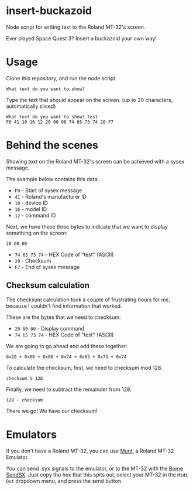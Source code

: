 # insert-buckazoid
Node script for writing text to the Roland MT-32's screen.

Ever played Space Quest 3? Insert a buckazoid your own way!

# Usage

Clone this repository, and run the node script.

```
What text do you want to show? 
```

Type the text that should appear on the screen. (up to 20 characters, automatically sliced)

```
What text do you want to show? test
F0 41 10 16 12 20 00 00 74 65 73 74 20 F7
```

# Behind the scenes

Showing text on the Roland MT-32's screen can be achieved with a sysex message.

The example below contains this data:

* `F0` - Start of sysex message
* `41` - Roland's manufacturer ID
* `10` - device ID
* `16` - model ID
* `12` - command ID

Next, we have these three bytes to indicate that we want to display something on the screen:

```
20 00 00
```

* `74 65 73 74` - HEX Code of "test" (ASCII)
* `20` - Checksum
* `F7` - End of sysex message

## Checksum calculation

The checksum calculation took a couple of frustrating hours for me, because I couldn't find information that worked.

These are the bytes that we need to checksum:

* `20 00 00` - Display command
* `74 65 73 74` - HEX Code of "test" (ASCII)

We are going to go ahead and add these together:

`0x20 + 0x00 + 0x00 + 0x74 + 0x65 + 0x73 + 0x74`

To calculate the checksum, first, we need to checksum mod 128.

`checksum % 128`

Finally, we need to subtract the remainder from 128.

`128 - checksum`

There we go! We have our checksum!

# Emulators

If you don't have a Roland MT-32, you can use [Munt](http://munt.sourceforge.net/), a Roland MT-32 Emulator.

You can send .syx signals to the emulator, or to the MT-32 with the [Bome SendSX](http://www.bome.com/products/sendsx). Just copy the hex that this spits out, select your MT-32 in the `Midi Out` dropdown menu, and press the send button.